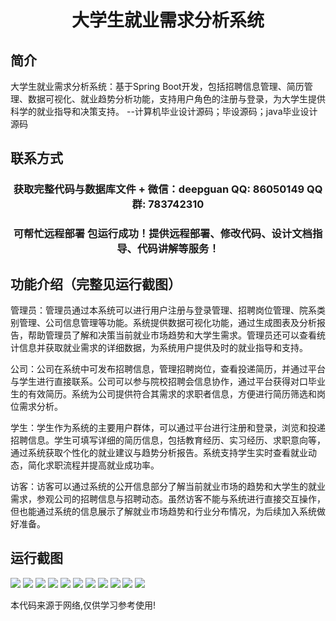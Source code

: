 <p><h1 align="center">大学生就业需求分析系统</h1></p>

## 简介
大学生就业需求分析系统：基于Spring Boot开发，包括招聘信息管理、简历管理、数据可视化、就业趋势分析功能，支持用户角色的注册与登录，为大学生提供科学的就业指导和决策支持。    --计算机毕业设计源码；毕设源码；java毕业设计源码


## 联系方式
<p><h3 align="center">获取完整代码与数据库文件 + 微信：deepguan QQ: 86050149 QQ群: 783742310</h3></p>
<p><h3 align="center">可帮忙远程部署 包运行成功！提供远程部署、修改代码、设计文档指导、代码讲解等服务！</h3></p>

## 功能介绍（完整见运行截图）
管理员：管理员通过本系统可以进行用户注册与登录管理、招聘岗位管理、院系类别管理、公司信息管理等功能。系统提供数据可视化功能，通过生成图表及分析报告，帮助管理员了解和决策当前就业市场趋势和大学生需求。管理员还可以查看统计信息并获取就业需求的详细数据，为系统用户提供及时的就业指导和支持。

公司：公司在系统中可发布招聘信息，管理招聘岗位，查看投递简历，并通过平台与学生进行直接联系。公司可以参与院校招聘会信息协作，通过平台获得对口毕业生的有效简历。系统为公司提供符合其需求的求职者信息，方便进行简历筛选和岗位需求分析。

学生：学生作为系统的主要用户群体，可以通过平台进行注册和登录，浏览和投递招聘信息。学生可填写详细的简历信息，包括教育经历、实习经历、求职意向等，通过系统获取个性化的就业建议与趋势分析报告。系统支持学生实时查看就业动态，简化求职流程并提高就业成功率。

访客：访客可以通过系统的公开信息部分了解当前就业市场的趋势和大学生的就业需求，参观公司的招聘信息与招聘动态。虽然访客不能与系统进行直接交互操作，但也能通过系统的信息展示了解就业市场趋势和行业分布情况，为后续加入系统做好准备。


## 运行截图
![](img/001.jpg)
![](img/002.jpg)
![](img/003.jpg)
![](img/004.jpg)
![](img/005.jpg)
![](img/006.jpg)
![](img/007.jpg)
![](img/008.jpg)
![](img/009.jpg)
![](img/010.jpg)
![](img/011.jpg)

<p>本代码来源于网络,仅供学习参考使用!</p>
